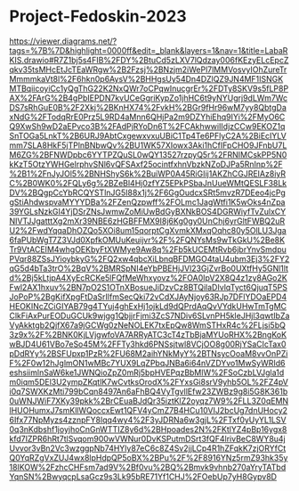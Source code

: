 # Project-Fedoskin-2023

https://viewer.diagrams.net/?tags=%7B%7D&highlight=0000ff&edit=_blank&layers=1&nav=1&title=LabaRKIS.drawio#R7Z1bj5s4FIB%2FDY%2BtuCd5zLXV7lQdzay006fKEzyELcEpcZqkv35tsMHcEtJcTEaWRgw%2B2Fzsj%2BNzjm2iWePl7lMMVosvyIOhZureTrMmmmkaVt8l%2F6hkn0p6AysV%2BHHgsUy54Dn4DZlQZ9JN4MF1ISNGKMTBqiicoyiCc1yQgThG22K2NxQWr7oCPqwInucgrEr%2FDTy8SKV9s5fLP8PAX%2FArG%2B4gPbIEPDN7kvUCeGgriKypZo1jhHC6t9yNYUgrj9dLWm7WcDS7sRhGuE0B%2F2Xkj%2BKnHX74%2FvkH%2BGr9fHr96wM7yy8QbtgDaxNdG%2FTodqRrE0Prz5L9RD4aMnn6QHjPa2m9DZYhiEhq9IYi%2FMyO6CQ9XwSh9wD2aEPvco3B%2FAdPjRYoDn6T%2FCAkhwwiIIdjzCCw9EKOZ1qSnTOGa5LnkT%2B6URJ9AbtCxgewxvxuUBiC1Tp4Te6PFlyC2A%2BiEcIYLVmm7SLA8HkF5jTPlnBNbwQv%2BU1WK57XIowx3Aki1hCfIFpCHO9JFnbU7LM6ZG%2BFNWDpbc6YYTPZQuSL0wQY13527rzpyQ5r%2FRNIMCskPP5N0kKzT5OtzYWHGelrphvSNl6vQFSAxf25ocintfxhnVbzkNZoDJPa5RnInp%2F%2B1%2FnJyJOl5%2BNHShyS6k%2BuiWP0A45RiGIij1AKZhCGJREIAz8iyRC%2B0WK0%2FQLy6g%2BZeBl4Hj0zfYZ5EPkPSbaJnUueWMtQESLF38LkDV%2BQgpCcYbRCQYSTlnJG5I88x1j%2F6GgOudcxSRt5mvzR7DEeo4jcPggStiAhdwspvaMYYYDBa%2FZenQzpwff%2FOLmc1JagWtfi1K5wOks4nZpa39YGLsNzkGI4YjDSrZNsJwmwZoMiUwBdGyBXNkBOS4DGRWiyfTvZulxCYNIVTJJgatttXg2mXr39NBE6zHGBFFMX9I8j6Kg0gy0UnChj6yrGltFWBQ2uRU2%2FwdYqqaDhOZQo5XOi8um15qorptCgXvmkXMxqOqhc80y5OlLU3Jga6faPUbWgT7Z3VJd0XpfkOMUuKeuijvr%2F%2FQNYsMs9wTkGkU%2Be8KTr9VtACEIM4whgOEKbyFtXWMye9Aw8q%2Fb5kUCEMtRvb6jbrYnvSmdpuPVqr88ZSsJYioybkyG%2FQ2xw4qbcXiLbnqBFDMGO4taU4ubm3Ej3%2FY2qG5d4bTa3trO%2BqV%2BMRSpNI4eYbPBEHjJVl23GjZvrBo0UXtfHy5GNl1ltd%2Bj5kLtjpA4XyEcRCKe5lFQfMeWhxyovz%2FOA0IpV2X8Q4z1zy8AGo2KFwl2AX1hxuv%2BN7pO2S1OTnXBosueJiDzvCz8BTQilaDIvlqTyct6QjuqT5PSJoPoP%2BgKifXpgFtDaSrIlfmSecQki72vCdXJAyNjoy63RJp7DFlYDOaEPD4HEOKINcZCiGIYAB79g4TYuj4ghExHj1ojkLd9dQPrdAqQvVYdkUHwTmTgMCClkFiAxPurEODuGCUk9wjgg1QbjjrFjmi3ZcS7NDiv6SLvnPH5kleJHjl3qwtIbZaVyAkktgb2QjfX67a9jGCWg0zNeNOLEK7txEpQw8WmSTHxR4c%2FLjsi5bQ3z9x%2F%2BNK0KjLVjgwfoVA7ARRyATC3cT4zTbBjaMYUoRHX%2BngKoKwBJD4U61VBo7eSo45M%2FFTy3hkd6PNSsjtwl8VCjOO8g00RjYSaCIcTax0pDdRYy%2BSFUpxp1PzR%2FU68M2aihYNkMyY%2BTNsycOoaM8vvOnPZiF%2F0w12hJglmON1wMBc7YUX9LqZPbqJNBa6i64nVZDYvo1MwSyWRId6eshsiimlnSaW6ke1JWNQioZpZ0mRj5bpHVEPqzBbMlW%2FSoCzbLVJgla1dm0iqm5DEl3U2ympZKqtlK7wCvtksOrodX%2FYxsGi8srV9yhb5OL%2FZ4pVi0q7SWXKzMti799bCqn8497An6aFhBQ4VyTgvllEfw23ZWBz9g8i5G8K361b0uWNJWiF7XKy39pkk%2BrCEuaBJdQr35iztKlZ2oyqz7W9%2FLL3Z0qEMNlHUOHumxJ7smKllWQoccxEwt1QFV4yCmZ7B4HCu10VIJ2bcUg7dnUHocy26Ifx77NpMyzs4zznpFY8lqq4wy4%2F3yJDRNa6w3gjL%2FTxf0yUyYL1LSV0q3nKdbshf1joyjhoCnGnWTTIZ8y6d%2BHpoades2N%2FKtlYZ4pBp16ygx8kfd7IZPR6hRt7tlSvqom900wVWNur0DvKSPutmDSrt3fQF4lrivBeC8WY8u4jUvvor3vBn2Vc3wzggpNb74HYly87eC6c8Z4Sv2jjLCp4R1hZFqkK7zjORYfCtQ0YqRZgVxZUJ4wx8lpHdpQP5oBX%2BPu%2F%2F8916YNz5rmZ93hk35y18IKOW%2FzhcCHFsm7ad9V%2Bf0vu%2BQ%2Bmvk9vhnb270aYryTATbdYqnSN%2BwyqcpLsaGcz9s3Lk95bRE71Yf1CHJ%2FOebUp7yH8Gypv8D
